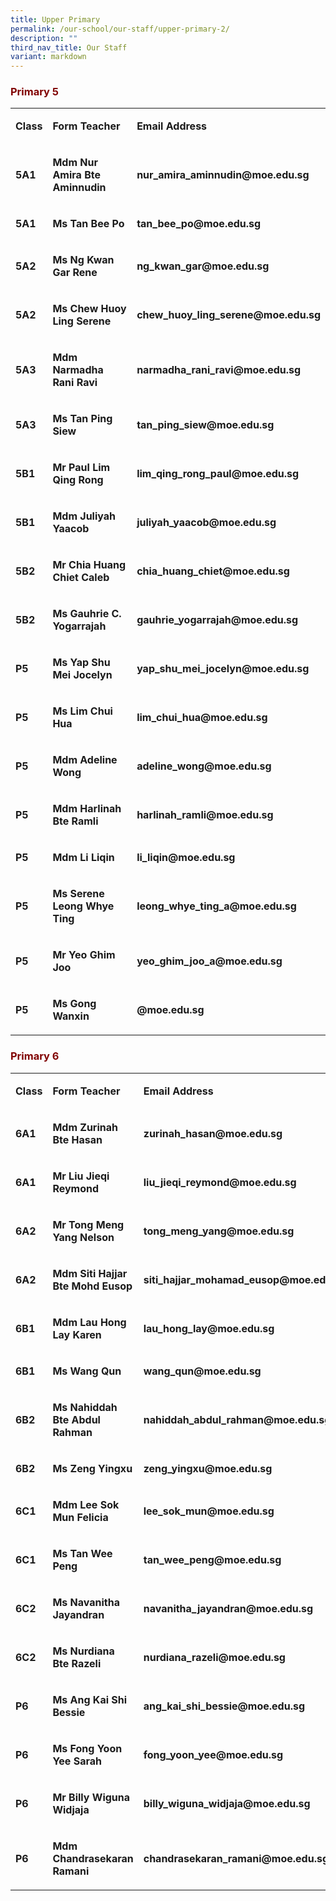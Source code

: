 ```yaml
---
title: Upper Primary
permalink: /our-school/our-staff/upper-primary-2/
description: ""
third_nav_title: Our Staff
variant: markdown
---
```

<h3 style="text-align: justify;"><strong><span style="color: #800000;">Primary 5</span></strong></h3>
<table>
<tbody>
<tr>
<td rowspan="1" colspan="1">
<p><strong>Class</strong>
</p>
</td>
<td rowspan="1" colspan="1">
<p><strong>Form Teacher</strong>
</p>
</td>
<td rowspan="1" colspan="1">
<p><strong>Email Address</strong>
</p>
</td>
</tr>
<tr>
<td rowspan="1" colspan="1">
<p><strong>5A1</strong>
</p>
</td>
<td rowspan="1" colspan="1">
<p><strong>Mdm Nur Amira Bte Aminnudin</strong>
</p>
</td>
<td rowspan="1" colspan="1">
<p><strong>nur_amira_aminnudin@moe.edu.sg</strong>
</p>
</td>
</tr>
<tr>
<td rowspan="1" colspan="1">
<p><strong>5A1</strong>
</p>
</td>
<td rowspan="1" colspan="1">
<p><strong>Ms Tan Bee Po</strong>
</p>
</td>
<td rowspan="1" colspan="1">
<p><strong>tan_bee_po@moe.edu.sg</strong>
</p>
</td>
</tr>
<tr>
<td rowspan="1" colspan="1">
<p><strong>5A2</strong>
</p>
</td>
<td rowspan="1" colspan="1">
<p><strong>Ms Ng Kwan Gar Rene</strong>
</p>
</td>
<td rowspan="1" colspan="1">
<p><strong>ng_kwan_gar@moe.edu.sg</strong>
</p>
</td>
</tr>
<tr>
<td rowspan="1" colspan="1">
<p><strong>5A2</strong>
</p>
</td>
<td rowspan="1" colspan="1">
<p><strong>Ms Chew Huoy Ling Serene</strong>
</p>
</td>
<td rowspan="1" colspan="1">
<p><strong>chew_huoy_ling_serene@moe.edu.sg</strong>
</p>
</td>
</tr>
<tr>
<td rowspan="1" colspan="1">
<p><strong>5A3</strong>
</p>
</td>
<td rowspan="1" colspan="1">
<p><strong>Mdm Narmadha Rani Ravi</strong>
</p>
</td>
<td rowspan="1" colspan="1">
<p><strong>narmadha_rani_ravi@moe.edu.sg</strong>
</p>
</td>
</tr>
<tr>
<td rowspan="1" colspan="1">
<p><strong>5A3</strong>
</p>
</td>
<td rowspan="1" colspan="1">
<p><strong>Ms Tan Ping Siew</strong>
</p>
</td>
<td rowspan="1" colspan="1">
<p><strong>tan_ping_siew@moe.edu.sg</strong>
</p>
</td>
</tr>
<tr>
<td rowspan="1" colspan="1">
<p><strong>5B1</strong>
</p>
</td>
<td rowspan="1" colspan="1">
<p><strong>Mr Paul Lim Qing Rong</strong>
</p>
</td>
<td rowspan="1" colspan="1">
<p><strong>lim_qing_rong_paul@moe.edu.sg</strong>
</p>
</td>
</tr>
<tr>
<td rowspan="1" colspan="1">
<p><strong>5B1</strong>
</p>
</td>
<td rowspan="1" colspan="1">
<p><strong>Mdm Juliyah Yaacob</strong>
</p>
</td>
<td rowspan="1" colspan="1">
<p><strong>juliyah_yaacob@moe.edu.sg</strong>
</p>
</td>
</tr>
<tr>
<td rowspan="1" colspan="1">
<p><strong>5B2</strong>
</p>
</td>
<td rowspan="1" colspan="1">
<p><strong>Mr Chia Huang Chiet Caleb</strong>
</p>
</td>
<td rowspan="1" colspan="1">
<p><strong>chia_huang_chiet@moe.edu.sg</strong>
</p>
</td>
</tr>
<tr>
<td rowspan="1" colspan="1">
<p><strong>5B2</strong>
</p>
</td>
<td rowspan="1" colspan="1">
<p><strong>Ms Gauhrie C. Yogarrajah</strong>
</p>
</td>
<td rowspan="1" colspan="1">
<p><strong>gauhrie_yogarrajah@moe.edu.sg</strong>
</p>
</td>
</tr>
<tr>
<td rowspan="1" colspan="1">
<p><strong>P5</strong>
</p>
</td>
<td rowspan="1" colspan="1">
<p><strong>Ms Yap Shu Mei Jocelyn</strong>
</p>
</td>
<td rowspan="1" colspan="1">
<p><strong>yap_shu_mei_jocelyn@moe.edu.sg</strong>
</p>
</td>
</tr>
<tr>
<td rowspan="1" colspan="1">
<p><strong>P5</strong>
</p>
</td>
<td rowspan="1" colspan="1">
<p><strong>Ms Lim Chui Hua</strong>
</p>
</td>
<td rowspan="1" colspan="1">
<p><strong>lim_chui_hua@moe.edu.sg</strong>
</p>
</td>
</tr>
<tr>
<td rowspan="1" colspan="1">
<p><strong>P5</strong>
</p>
</td>
<td rowspan="1" colspan="1">
<p><strong>Mdm Adeline Wong</strong>
</p>
</td>
<td rowspan="1" colspan="1">
<p><strong>adeline_wong@moe.edu.sg</strong>
</p>
</td>
</tr>
<tr>
<td rowspan="1" colspan="1">
<p><strong>P5</strong>
</p>
</td>
<td rowspan="1" colspan="1">
<p><strong>Mdm Harlinah Bte Ramli</strong>
</p>
</td>
<td rowspan="1" colspan="1">
<p><strong>harlinah_ramli@moe.edu.sg</strong>
</p>
</td>
</tr>
<tr>
<td rowspan="1" colspan="1">
<p><strong>P5</strong>
</p>
</td>
<td rowspan="1" colspan="1">
<p><strong>Mdm Li Liqin</strong>
</p>
</td>
<td rowspan="1" colspan="1">
<p><strong>li_liqin@moe.edu.sg</strong>
</p>
</td>
</tr>
<tr>
<td rowspan="1" colspan="1">
<p><strong>P5</strong>
</p>
</td>
<td rowspan="1" colspan="1">
<p><strong>Ms Serene Leong Whye Ting</strong>
</p>
</td>
<td rowspan="1" colspan="1">
<p><strong>leong_whye_ting_a@moe.edu.sg</strong>
</p>
</td>
</tr>
<tr>
<td rowspan="1" colspan="1">
<p><strong>P5</strong>
</p>
</td>
<td rowspan="1" colspan="1">
<p><strong>Mr Yeo Ghim Joo</strong>
</p>
</td>
<td rowspan="1" colspan="1">
<p><strong>yeo_ghim_joo_a@moe.edu.sg</strong>
</p>
</td>
</tr>
<tr>
<td rowspan="1" colspan="1">
<p><strong>P5</strong>
</p>
</td>
<td rowspan="1" colspan="1">
<p><strong>Ms Gong Wanxin</strong>
</p>
</td>
<td rowspan="1" colspan="1">
<p><strong>@moe.edu.sg</strong>
</p>
</td>
</tr>

</tbody>
</table>
<h3 style="text-align: justify;"><strong><span style="color: #800000;">Primary 6</span></strong></h3>
<table>
<tbody>
<tr>
<td rowspan="1" colspan="1">
<p><strong>Class</strong>
</p>
</td>
<td rowspan="1" colspan="1">
<p><strong>Form Teacher</strong>
</p>
</td>
<td rowspan="1" colspan="1">
<p><strong>Email Address</strong>
</p>
</td>
</tr>
<tr>
<td rowspan="1" colspan="1">
<p><strong>6A1</strong>
</p>
</td>
<td rowspan="1" colspan="1">
<p><strong>Mdm Zurinah Bte Hasan</strong>
</p>
</td>
<td rowspan="1" colspan="1">
<p><strong>zurinah_hasan@moe.edu.sg</strong>
</p>
</td>
</tr>
<tr>
<td rowspan="1" colspan="1">
<p><strong>6A1</strong>
</p>
</td>
<td rowspan="1" colspan="1">
<p><strong>Mr Liu Jieqi Reymond</strong>
</p>
</td>
<td rowspan="1" colspan="1">
<p><strong>liu_jieqi_reymond@moe.edu.sg</strong>
</p>
</td>
</tr>
<tr>
<td rowspan="1" colspan="1">
<p><strong>6A2</strong>
</p>
</td>
<td rowspan="1" colspan="1">
<p><strong>Mr Tong Meng Yang Nelson</strong>
</p>
</td>
<td rowspan="1" colspan="1">
<p><strong>tong_meng_yang@moe.edu.sg</strong>
</p>
</td>
</tr>
<tr>
<td rowspan="1" colspan="1">
<p><strong>6A2</strong>
</p>
</td>
<td rowspan="1" colspan="1">
<p><strong>Mdm Siti Hajjar Bte Mohd Eusop</strong>
</p>
</td>
<td rowspan="1" colspan="1">
<p><strong>siti_hajjar_mohamad_eusop@moe.edu.sg</strong>
</p>
</td>
</tr>
<tr>
<td rowspan="1" colspan="1">
<p><strong>6B1</strong>
</p>
</td>
<td rowspan="1" colspan="1">
<p><strong>Mdm Lau Hong Lay Karen</strong>
</p>
</td>
<td rowspan="1" colspan="1">
<p><strong>lau_hong_lay@moe.edu.sg</strong>
</p>
</td>
</tr>
<tr>
<td rowspan="1" colspan="1">
<p><strong>6B1</strong>
</p>
</td>
<td rowspan="1" colspan="1">
<p><strong>Ms Wang Qun</strong>
</p>
</td>
<td rowspan="1" colspan="1">
<p><strong>wang_qun@moe.edu.sg</strong>
</p>
</td>
</tr>
<tr>
<td rowspan="1" colspan="1">
<p><strong>6B2</strong>
</p>
</td>
<td rowspan="1" colspan="1">
<p><strong>Ms Nahiddah Bte Abdul Rahman</strong>
</p>
</td>
<td rowspan="1" colspan="1">
<p><strong>nahiddah_abdul_rahman@moe.edu.sg</strong>
</p>
</td>
</tr>
<tr>
<td rowspan="1" colspan="1">
<p><strong>6B2</strong>
</p>
</td>
<td rowspan="1" colspan="1">
<p><strong>Ms Zeng Yingxu</strong>
</p>
</td>
<td rowspan="1" colspan="1">
<p><strong>zeng_yingxu@moe.edu.sg</strong>
</p>
</td>
</tr>
<tr>
<td rowspan="1" colspan="1">
<p><strong>6C1</strong>
</p>
</td>
<td rowspan="1" colspan="1">
<p><strong>Mdm Lee Sok Mun Felicia</strong>
</p>
</td>
<td rowspan="1" colspan="1">
<p><strong>lee_sok_mun@moe.edu.sg</strong>
</p>
</td>
</tr>
<tr>
<td rowspan="1" colspan="1">
<p><strong>6C1</strong>
</p>
</td>
<td rowspan="1" colspan="1">
<p><strong>Ms Tan Wee Peng</strong>
</p>
</td>
<td rowspan="1" colspan="1">
<p><strong>tan_wee_peng@moe.edu.sg</strong>
</p>
</td>
</tr>
<tr>
<td rowspan="1" colspan="1">
<p><strong>6C2</strong>
</p>
</td>
<td rowspan="1" colspan="1">
<p><strong>Ms Navanitha Jayandran</strong>
</p>
</td>
<td rowspan="1" colspan="1">
<p><strong>navanitha_jayandran@moe.edu.sg</strong>
</p>
</td>
</tr>
<tr>
<td rowspan="1" colspan="1">
<p><strong>6C2</strong>
</p>
</td>
<td rowspan="1" colspan="1">
<p><strong>Ms Nurdiana Bte Razeli</strong>
</p>
</td>
<td rowspan="1" colspan="1">
<p><strong>nurdiana_razeli@moe.edu.sg</strong>
</p>
</td>
</tr>
<tr>
<td rowspan="1" colspan="1">
<p><strong>P6</strong>
</p>
</td>
<td rowspan="1" colspan="1">
<p><strong>Ms Ang Kai Shi Bessie</strong>
</p>
</td>
<td rowspan="1" colspan="1">
<p><strong>ang_kai_shi_bessie@moe.edu.sg</strong>
</p>
</td>
</tr>
<tr>
<td rowspan="1" colspan="1">
<p><strong>P6</strong>
</p>
</td>
<td rowspan="1" colspan="1">
<p><strong>Ms Fong Yoon Yee Sarah</strong>
</p>
</td>
<td rowspan="1" colspan="1">
<p><strong>fong_yoon_yee@moe.edu.sg</strong>
</p>
</td>
</tr>
<tr>
<td rowspan="1" colspan="1">
<p><strong>P6</strong>
</p>
</td>
<td rowspan="1" colspan="1">
<p><strong>Mr Billy Wiguna Widjaja</strong>
</p>
</td>
<td rowspan="1" colspan="1">
<p><strong>billy_wiguna_widjaja@moe.edu.sg</strong>
</p>
</td>
</tr>
<tr>
<td rowspan="1" colspan="1">
<p><strong>P6</strong>
</p>
</td>
<td rowspan="1" colspan="1">
<p><strong>Mdm Chandrasekaran Ramani</strong>
</p>
</td>
<td rowspan="1" colspan="1">
<p><strong>chandrasekaran_ramani@moe.edu.sg</strong>
</p>
</td>
</tr>
</tbody>
</table>
<p></p>